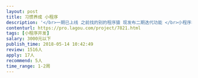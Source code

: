 ```yaml
---                
layout: post       
title: 习惯养成 小程序           
description: '</br>一期已上线 之前找的别的程序猿 现发布二期迭代功能 </br>小程序名称：迷你微习惯</br>增加功能：</br>1、品类的个性化选择</br>2、海报生成页面</br>'     
contenturl: https://pro.lagou.com/project/7821.html      
tags: [小程序开发]            
salary: 3000元以下          
publish_time: 2018-05-14 10:42:49         
review: 1516人                   
apply: 17人                   
recommend: 5人                   
time_range: 1-2周              
---                 
```

